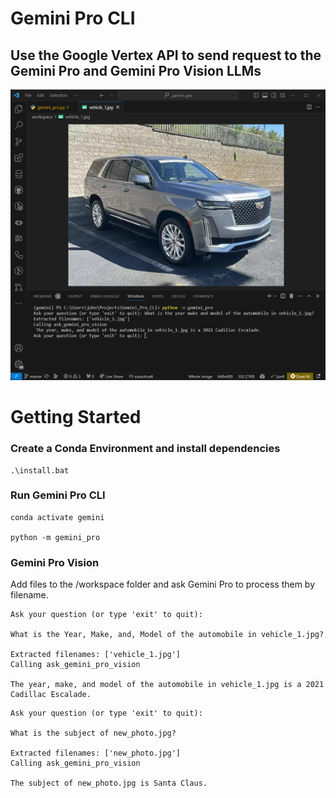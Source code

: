# Gemini Pro CLI

## Use the Google Vertex API to send request to the Gemini Pro and Gemini Pro Vision LLMs

![My Project Screenshot](workspace/test_image_result.png)

# Getting Started

### Create a Conda Environment and install dependencies

```
.\install.bat
```

### Run Gemini Pro CLI

```
conda activate gemini

python -m gemini_pro
```

### Gemini Pro Vision

Add files to the /workspace folder and ask Gemini Pro to process them by filename.
```
Ask your question (or type 'exit' to quit):

What is the Year, Make, and, Model of the automobile in vehicle_1.jpg?

Extracted filenames: ['vehicle_1.jpg']
Calling ask_gemini_pro_vision

The year, make, and model of the automobile in vehicle_1.jpg is a 2021 Cadillac Escalade.
```
```
Ask your question (or type 'exit' to quit):

What is the subject of new_photo.jpg?

Extracted filenames: ['new_photo.jpg']
Calling ask_gemini_pro_vision

The subject of new_photo.jpg is Santa Claus.
```

